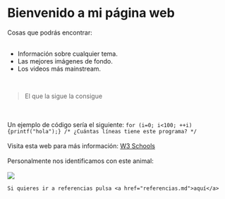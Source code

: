 <!DOCTYPE html>
<html lang="en">
<head>
    <meta charset="UTF-8">
    <meta http-equiv="X-UA-Compatible" content="IE=edge">
    <meta name="viewport" content="width=device-width, initial-scale=1.0">
</head>
<body>
    <h1>Bienvenido a mi página web</h1>
    Cosas que podrás encontrar:<br/>
    <br/>
    <ul>
      <li>Información sobre cualquier tema.</li>
      <li>Las mejores imágenes de fondo.</li>
      <li>Los videos más mainstream.</li>
    </ul>
    <br/>
    <blockquote>El que la sigue la consigue</blockquote>
    <br/>
    <br/>
    Un ejemplo de código sería el siguiente:
    <code>for (i=0; i<100; ++i) {printf("hola");} /* ¿Cuántas líneas tiene este programa? */</code>
    <br/>
    <br/>
    Visita esta web para más información: <a href="w3schools.com">W3 Schools</a>
    <br/>
    <br/>
    Personalmente nos identificamos con este animal:
    <br/>
    <br/>
    <img src="https://ep01.epimg.net/elpais/imagenes/2019/02/22/ciencia/1550818709_906141_1550832702_noticia_normal.jpg"></img>
    
    Si quieres ir a referencias pulsa <a href="referencias.md">aquí</a>
</body>
</html>
